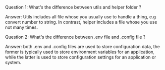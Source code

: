 
Question 1: What's the difference between utils and helper folder ?

Answer: Utils includes all file whose you usually use to handle a thing, e.g convert number to string. In contrast, helper includes a file whose you use not many times. 

Question 2: What's the difference between .env file and .config file ?

Answer: both .env and .config files are used to store configuration data, the former is typically used to store environment variables for an application, while the latter is used to store configuration settings for an application or system.
